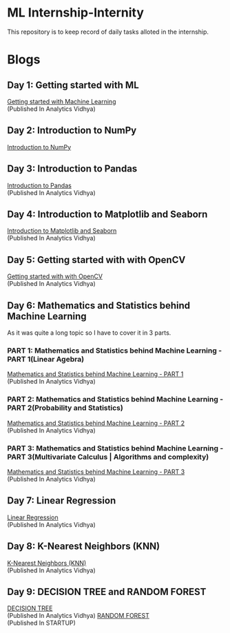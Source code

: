 # ML Internship-Internity
This repository is to keep record of daily tasks alloted in the internship.
# Blogs
## Day 1: Getting started with ML
[Getting started with Machine Learning](https://shubhangagrawal1999.medium.com/getting-started-with-machine-learning-81f34fc6c11e)  
(Published In Analytics Vidhya)  
## Day 2: Introduction to NumPy
[Introduction to NumPy](https://shubhangagrawal1999.medium.com/introduction-to-numpy-82321478e788)  
## Day 3: Introduction to Pandas
[Introduction to Pandas](https://shubhangagrawal1999.medium.com/introduction-to-pandas-90b75a5c2278)  
(Published In Analytics Vidhya)  
## Day 4: Introduction to Matplotlib and Seaborn
[Introduction to Matplotlib and Seaborn](https://shubhangagrawal1999.medium.com/introduction-to-matplotlib-and-seaborn-e2dd04bfc821)  
(Published In Analytics Vidhya) 
## Day 5: Getting started with with OpenCV
[Getting started with with OpenCV](https://shubhangagrawal1999.medium.com/getting-started-with-opencv-90846451da51)  
(Published In Analytics Vidhya) 
## Day 6: Mathematics and Statistics behind Machine Learning
As it was quite a long topic so I have to cover it in 3 parts.
### PART 1: Mathematics and Statistics behind Machine Learning - PART 1(Linear Agebra)
[Mathematics and Statistics behind Machine Learning - PART 1](https://shubhangagrawal1999.medium.com/mathematics-and-statistics-behind-machine-learning-part-1-eede0e152d57)  
(Published In Analytics Vidhya)  
### PART 2: Mathematics and Statistics behind Machine Learning - PART 2(Probability and Statistics)
[Mathematics and Statistics behind Machine Learning - PART 2](https://shubhangagrawal1999.medium.com/mathematics-and-statistics-behind-machine-learning-part-2-9aa2f068ecf9)  
(Published In Analytics Vidhya)  
### PART 3: Mathematics and Statistics behind Machine Learning - PART 3(Multivariate Calculus | Algorithms and complexity)
[Mathematics and Statistics behind Machine Learning - PART 3](https://shubhangagrawal1999.medium.com/mathematics-and-statistics-behind-machine-learning-part-3-e5dffb9129f2)  
(Published In Analytics Vidhya)  
## Day 7: Linear Regression
[Linear Regression](https://shubhangagrawal1999.medium.com/linear-regression-15f2aecf689e)  
(Published In Analytics Vidhya)
## Day 8: K-Nearest Neighbors (KNN)
[K-Nearest Neighbors (KNN)](https://shubhangagrawal1999.medium.com/k-nearest-neighbors-knn-8f027ae1228f)  
(Published In Analytics Vidhya)
## Day 9: DECISION TREE and RANDOM FOREST
[DECISION TREE](https://shubhangagrawal1999.medium.com/decision-tree-fce5018f3278)  
(Published In Analytics Vidhya)
[RANDOM FOREST](https://shubhangagrawal1999.medium.com/decision-tree-fce5018f3278)  
(Published In STARTUP)
